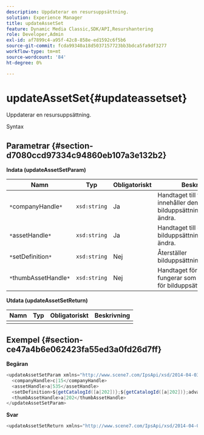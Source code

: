```yaml
---
description: Uppdaterar en resursuppsättning.
solution: Experience Manager
title: updateAssetSet
feature: Dynamic Media Classic,SDK/API,Resurshantering
role: Developer,Admin
exl-id: af7899c4-a95f-42c8-858e-ed1592c6f5b6
source-git-commit: fcda99340a18d5037157723bb3bdca5fa9df3277
workflow-type: tm+mt
source-wordcount: '84'
ht-degree: 0%

---
```


# updateAssetSet{#updateassetset}

Uppdaterar en resursuppsättning.

Syntax

## Parametrar {#section-d7080ccd97334c94860eb107a3e132b2}

**Indata (updateAssetSetParam)**

| Namn | Typ | Obligatoriskt | Beskrivning |
|---|---|---|---|
| `*`companyHandle`*` | `xsd:string` | Ja | Handtaget till företaget som innehåller den bilduppsättning som du vill ändra. |
| `*`assetHandle`*` | `xsd:string` | Ja | Handtaget till den bilduppsättning som du vill ändra. |
| `*`setDefinition`*` | `xsd:string` | Nej | Återställer bilduppsättningsmedlemmar. |
| `*`thumbAssetHandle`*` | `xsd:string` | Nej | Handtaget för resursen som fungerar som miniatyrbild för bilduppsättningen. |

**Utdata (updateAssetSetReturn)**

| Namn | Typ | Obligatoriskt | Beskrivning |
|---|---|---|---|
|  |  |  |  |

## Exempel {#section-ce47a4b6e062423fa55ed3a0fd26d7ff}

**Begäran**

```java
<updateAssetSetParam xmlns="http://www.scene7.com/IpsApi/xsd/2014-04-03"> 
  <companyHandle>c|15</companyHandle> 
  <assetHandle>a|535</assetHandle> 
  <setDefinition>${getCatalogId([a|202])};${getCatalogId([a|202])};advanced_image;,${getCatalogId([a|935])};${getCatalogId([a|935])};advanced_image;,${getCatalogId([a|933])};${getCatalogId([a|933])};advanced_image;</setDefinition> 
  <thumbAssetHandle>a|202</thumbAssetHandle> 
</updateAssetSetParam>
```

**Svar**

```java
<updateAssetSetReturn xmlns="http://www.scene7.com/IpsApi/xsd/2014-04-03"/>
```
